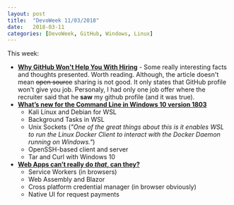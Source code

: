 ```yaml
---
layout: post
title:  "DevoWeek 11/03/2018"
date:   2018-03-11
categories: [DevoWeek, GitHub, Windows, Linux]
---
```


This week:

* **[Why GitHub Won't Help You With Hiring](https://www.benfrederickson.com/github-wont-help-with-hiring/)** - Some really interesting facts and thoughts presented. Worth reading. Although, the article doesn't mean ~~open source~~ sharing is not good. It only states that GitHub profile won't give you job. Personaly, I had only one job offer where the recruiter said that he **saw** my github profile (and it was true).
* **[What’s new for the Command Line in Windows 10 version 1803](https://blogs.msdn.microsoft.com/commandline/2018/03/07/windows10v1803/)**
   * Kali Linux and Debian for WSL
   * Background Tasks in WSL
   * Unix Sockets (_"One of the great things about this is it enables WSL to run the Linux Docker Client to interact with the Docker Daemon running on Windows."_)
   * OpenSSH-based client and server
   * Tar and Curl with Windows 10
* **[Web Apps can’t really do *that*, can they?](https://www.youtube.com/watch?v=9G8HEDI3K6s)**
  * Service Workers (in browsers)
  * Web Assembly and Blazor
  * Cross platform credential manager (in browser obviously)
  * Native UI for request payments

